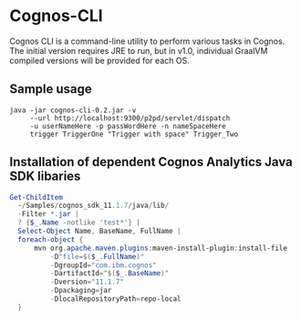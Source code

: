 # Cognos-CLI

Cognos CLI is a command-line utility to perform various tasks in Cognos. The 
initial version requires JRE to run, but in v1.0, individual GraalVM compiled
versions will be provided for each OS.

## Sample usage

```shell
java -jar cognos-cli-0.2.jar -v 
     --url http://localhost:9300/p2pd/servlet/dispatch 
     -u userNameHere -p passWordHere -n nameSpaceHere 
     trigger TriggerOne "Trigger with space" Trigger_Two
```

## Installation of dependent Cognos Analytics Java SDK libaries

```PowerShell
Get-ChildItem 
  ~/Samples/cognos_sdk_11.1.7/java/lib/ 
  -Filter *.jar | 
  ? {$_.Name -notlike 'test*'} | 
  Select-Object Name, BaseName, FullName |
  foreach-object { 
      mvn org.apache.maven.plugins:maven-install-plugin:install-file
          -D"file=$($_.FullName)" 
          -DgroupId="com.ibm.cognos" 
          -DartifactId="$($_.BaseName)" 
          -Dversion="11.1.7" 
          -Dpackaging=jar 
          -DlocalRepositoryPath=repo-local  
  }
```

